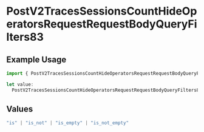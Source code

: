 # PostV2TracesSessionsCountHideOperatorsRequestRequestBodyQueryFilters83

## Example Usage

```typescript
import { PostV2TracesSessionsCountHideOperatorsRequestRequestBodyQueryFilters83 } from "@orq-ai/node/models/operations";

let value:
  PostV2TracesSessionsCountHideOperatorsRequestRequestBodyQueryFilters83 = "is";
```

## Values

```typescript
"is" | "is_not" | "is_empty" | "is_not_empty"
```